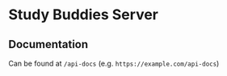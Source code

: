 # Study Buddies Server

## Documentation
Can be found at `/api-docs` (e.g. `https://example.com/api-docs`)
